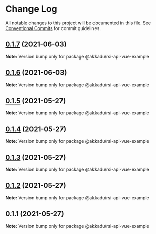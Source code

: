 # Change Log

All notable changes to this project will be documented in this file.
See [Conventional Commits](https://conventionalcommits.org) for commit guidelines.

## [0.1.7](https://github.com/Akkadu/rsi-api-widgets/compare/@akkadu/rsi-api-vue-example@0.1.6...@akkadu/rsi-api-vue-example@0.1.7) (2021-06-03)

**Note:** Version bump only for package @akkadu/rsi-api-vue-example





## [0.1.6](https://github.com/Akkadu/rsi-api-widgets/compare/@akkadu/rsi-api-vue-example@0.1.5...@akkadu/rsi-api-vue-example@0.1.6) (2021-06-03)

**Note:** Version bump only for package @akkadu/rsi-api-vue-example





## [0.1.5](https://github.com/Akkadu/rsi-api-widgets/compare/@akkadu/rsi-api-vue-example@0.1.4...@akkadu/rsi-api-vue-example@0.1.5) (2021-05-27)

**Note:** Version bump only for package @akkadu/rsi-api-vue-example





## [0.1.4](https://github.com/Akkadu/rsi-api-widgets/compare/@akkadu/rsi-api-vue-example@0.1.3...@akkadu/rsi-api-vue-example@0.1.4) (2021-05-27)

**Note:** Version bump only for package @akkadu/rsi-api-vue-example





## [0.1.3](https://github.com/Akkadu/rsi-api-widgets/compare/@akkadu/rsi-api-vue-example@0.1.2...@akkadu/rsi-api-vue-example@0.1.3) (2021-05-27)

**Note:** Version bump only for package @akkadu/rsi-api-vue-example





## [0.1.2](https://github.com/Akkadu/rsi-api-widgets/compare/@akkadu/rsi-api-vue-example@0.1.1...@akkadu/rsi-api-vue-example@0.1.2) (2021-05-27)

**Note:** Version bump only for package @akkadu/rsi-api-vue-example





## 0.1.1 (2021-05-27)

**Note:** Version bump only for package @akkadu/rsi-api-vue-example

